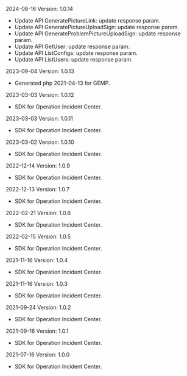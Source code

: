 2024-08-16 Version: 1.0.14
- Update API GeneratePictureLink: update response param.
- Update API GeneratePictureUploadSign: update response param.
- Update API GenerateProblemPictureUploadSign: update response param.
- Update API GetUser: update response param.
- Update API ListConfigs: update response param.
- Update API ListUsers: update response param.


2023-09-04 Version: 1.0.13
- Generated php 2021-04-13 for GEMP.

2023-03-03 Version: 1.0.12
- SDK for Operation Incident Center.

2023-03-03 Version: 1.0.11
- SDK for Operation Incident Center.

2023-03-02 Version: 1.0.10
- SDK for Operation Incident Center.

2022-12-14 Version: 1.0.9
- SDK for Operation Incident Center.

2022-12-13 Version: 1.0.7
- SDK for Operation Incident Center.

2022-02-21 Version: 1.0.6
- SDK for Operation Incident Center.

2022-02-15 Version: 1.0.5
- SDK for Operation Incident Center.

2021-11-16 Version: 1.0.4
- SDK for Operation Incident Center.

2021-11-16 Version: 1.0.3
- SDK for Operation Incident Center.

2021-09-24 Version: 1.0.2
- SDK for Operation Incident Center.

2021-09-16 Version: 1.0.1
- SDK for Operation Incident Center.

2021-07-16 Version: 1.0.0
- SDK for Operation Incident Center.

